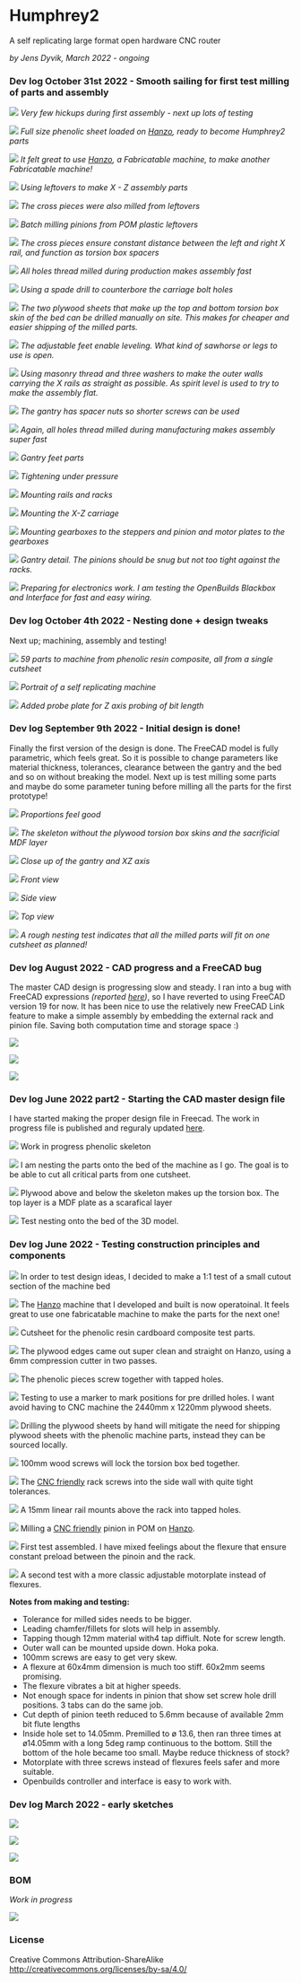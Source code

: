 # Humphrey2
A self replicating large format open hardware CNC router

*by Jens Dyvik, March 2022 - ongoing*

### Dev log October 31st 2022 - Smooth sailing for first test milling of parts and assembly

![](img/first-prod-and-assembly-01.JPG)
*Very few hickups during first assembly - next up lots of testing*

![](img/first-prod-and-assembly-02.JPG)
*Full size phenolic sheet loaded on [Hanzo](https://github.com/Fabricatable-Machines/Hanzo), ready to become Humphrey2 parts*

![](img/first-prod-and-assembly-03.JPG)
*It felt great to use [Hanzo](https://github.com/Fabricatable-Machines/Hanzo), a Fabricatable machine, to make another Fabricatable machine!*

![](img/first-prod-and-assembly-04.JPG)
*Using leftovers to make X - Z assembly parts*

![](img/first-prod-and-assembly-05.JPG)
*The cross pieces were also milled from leftovers*

![](img/first-prod-and-assembly-06.JPG)
*Batch milling pinions from POM plastic leftovers*

![](img/first-prod-and-assembly-07.JPG)
*The cross pieces ensure constant distance between the left and right X rail, and function as torsion box spacers*

![](img/first-prod-and-assembly-08.JPG)
*All holes thread milled during production makes assembly fast*

![](img/first-prod-and-assembly-09.JPG)
*Using a spade drill to counterbore the carriage bolt holes*

![](img/first-prod-and-assembly-10.JPG)
*The two plywood sheets that make up the top and bottom torsion box skin of the bed can be drilled manually on site. This makes for cheaper and easier shipping of the milled parts.*

![](img/first-prod-and-assembly-11.JPG)
*The adjustable feet enable leveling. What kind of sawhorse or legs to use is open.*

![](img/first-prod-and-assembly-12.JPG)
*Using masonry thread and three washers to make the outer walls carrying the X rails as straight as possible. As spirit level is used to try to make the assembly flat.*

![](img/first-prod-and-assembly-13.JPG)
*The gantry has spacer nuts so shorter screws can be used*

![](img/first-prod-and-assembly-14.JPG)
*Again, all holes thread milled during manufacturing makes assembly super fast*

![](img/first-prod-and-assembly-15.JPG)
*Gantry feet parts*

![](img/first-prod-and-assembly-16.JPG)
*Tightening under pressure*

![](img/first-prod-and-assembly-17.JPG)
*Mounting rails and racks*

![](img/first-prod-and-assembly-18.JPG)
*Mounting the X-Z carriage*

![](img/first-prod-and-assembly-19.JPG)
*Mounting gearboxes to the steppers and pinion and motor plates to the gearboxes*

![](img/first-prod-and-assembly-20.JPG)
*Gantry detail. The pinions should be snug but not too tight against the racks.*

![](img/first-prod-and-assembly-21.JPG)
*Preparing for electronics work. I am testing the OpenBuilds Blackbox and Interface for fast and easy wiring.*


### Dev log October 4th 2022 - Nesting done + design tweaks

Next up; machining, assembly and testing!

![](img/cad-process-round4-0-top-view.JPG)
*59 parts to machine from phenolic resin composite, all from a single cutsheet*

![](img/cad-process-round4-1-nested-perspective.JPG)
*Portrait of a self replicating machine*

![](img/cad-process-round4-2-z-pobe.JPG)
*Added probe plate for Z axis probing of bit length*


### Dev log September 9th 2022 - Initial design is done!

Finally the first version of the design is done. The FreeCAD model is fully parametric, which feels great. So it is possible to change parameters like material thickness, tolerances, clearance between the gantry and the bed and so on without breaking the model. Next up is test milling some parts and maybe do some parameter tuning before milling all the parts for the first prototype!

![](img/cad-process-round3-6.JPG)
*Proportions feel good*

![](img/cad-process-round3-5.JPG)
*The skeleton without the plywood torsion box skins and the sacrificial MDF layer*

![](img/cad-process-round3-4.JPG)
*Close up of the gantry and XZ axis*

![](img/cad-process-round3-0.JPG)
*Front view*

![](img/cad-process-round3-1.JPG)
*Side view*

![](img/cad-process-round3-2.JPG)
*Top view*

![](img/cad-process-round3-3.JPG)
*A rough nesting test indicates that all the milled parts will fit on one cutsheet as planned!*



### Dev log August 2022 - CAD progress and a FreeCAD bug

The master CAD design is progressing slow and steady. I ran into a bug with FreeCAD expressions *(reported [here](https://forum.freecadweb.org/viewtopic.php?f=3&t=71309&p=620375#p620375))*, so I have reverted to using FreeCAD version 19 for now. It has been nice to use the relatively new FreeCAD Link feature to make a simple assembly by embedding the external rack and pinion file. Saving both computation time and storage space :)

![](img/cad-process-round2-3.JPG)

![](img/cad-process-round2-1.JPG)

![](img/cad-process-round2-2.JPG)


### Dev log June 2022 part2 - Starting the CAD master design file

I have started making the proper design file in Freecad. The work in progress file is published and reguraly updated [here](https://github.com/Fabricatable-Machines/Humphrey2/blob/main/humphrey2.FCStd).

![](img/cad-process2.JPG)
Work in progress phenolic skeleton

![](img/cad-process1.JPG)
I am nesting the parts onto the bed of the machine as I go. The goal is to be able to cut all critical parts from one cutsheet.

![](img/cad-process3.JPG)
Plywood above and below the skeleton makes up the torsion box. The top layer is a MDF plate as a scarafical layer

![](img/cad-process6.JPG)
Test nesting onto the bed of the 3D model.

### Dev log June 2022 - Testing construction principles and components

![](img/test-piece-0-location.JPG)
In order to test design ideas, I decided to make a 1:1 test of a small cutout section of the machine bed

![](img/test-piece-1-milling-on-hanzo.JPG)
The [Hanzo](https://github.com/Fabricatable-Machines/Hanzo) machine that I developed and built is now operatoinal. It feels great to use one fabricatable machine to make the parts for the next one!

![](img/test-piece-2-cut-sheet.JPG)
Cutsheet for the phenolic resin cardboard composite test parts.

![](img/test-piece-3-birch-ply.JPG)
The plywood edges came out super clean and straight on Hanzo, using a 6mm compression cutter in two passes.

![](img/test-piece-4-assembly.JPG)
The phenolic pieces screw together with tapped holes.

![](img/test-piece-5-assembly.JPG)
Testing to use a marker to mark positions for pre drilled holes. I want avoid having to CNC machine the 2440mm x 1220mm plywood sheets.

![](img/test-piece-6-assembly.JPG)
Drilling the plywood sheets by hand will mitigate the need for shipping plywood sheets with the phenolic machine parts, instead they can be sourced locally.

![](img/test-piece-7-assembly.JPG)
100mm wood screws will lock the torsion box bed together.

![](img/test-piece-8-assembly.JPG)
The [CNC friendly](https://github.com/fellesverkstedet/fabricatable-machines/wiki/Modules#cnc-friendly-rack-and-pinion) rack screws into the side wall with quite tight tolerances.

![](img/test-piece-9-assembly.JPG)
A 15mm linear rail mounts above the rack into tapped holes.

![](img/test-piece-10-milling-pinion.JPG)
Milling a [CNC friendly](https://github.com/fellesverkstedet/fabricatable-machines/wiki/Modules#cnc-friendly-rack-and-pinion) pinion in POM on [Hanzo](https://github.com/Fabricatable-Machines/Hanzo).

![](img/test-piece-11-flexure-test.JPG)
First test assembled. I have mixed feelings about the flexure that ensure constant preload between the pinoin and the rack.

![](img/test-piece-12-motor-plate-test.JPG)
A second test with a more classic adjustable motorplate instead of flexures.

**Notes from making and testing:**

 - Tolerance for milled sides needs to be bigger.
 - Leading chamfer/fillets for slots will help in assembly.
 - Tapping though 12mm material with4 tap diffiult. Note for screw length.
 - Outer wall can be mounted upside down. Hoka poka.
 - 100mm screws are easy to get very skew.
 - A flexure at 60x4mm dimension is much too stiff. 60x2mm seems promising.
 - The flexure vibrates a bit at higher speeds.
 - Not enough space for indents in pinion that show set screw hole drill positions. 3 tabs can do the same job.
 - Cut depth of pinion teeth reduced to 5.6mm because of available 2mm bit flute lengths
 - Inside hole set to 14.05mm. Premilled to ø 13.6, then ran three times at ø14.05mm with a long 5deg ramp continuous to the bottom. Still the bottom of the hole became too small. Maybe reduce thickness of stock?
 - Motorplate with three screws instead of flexures feels safer and more suitable.
 - Openbuilds controller and interface is easy to work with.
 

### Dev log March 2022 - early sketches

![](img/humphrey2-rough-3d-sketch-with-plywood-top-and-bottom.JPG)

![](img/humphrey2-rough-3d-sketch-core-parts.JPG)

![](img/humphrey2-nesting-test-critical-parts.JPG)

### BOM
*Work in progress*

![](img/BOM-humphrey2.JPG)

### License

Creative Commons Attribution-ShareAlike
http://creativecommons.org/licenses/by-sa/4.0/
